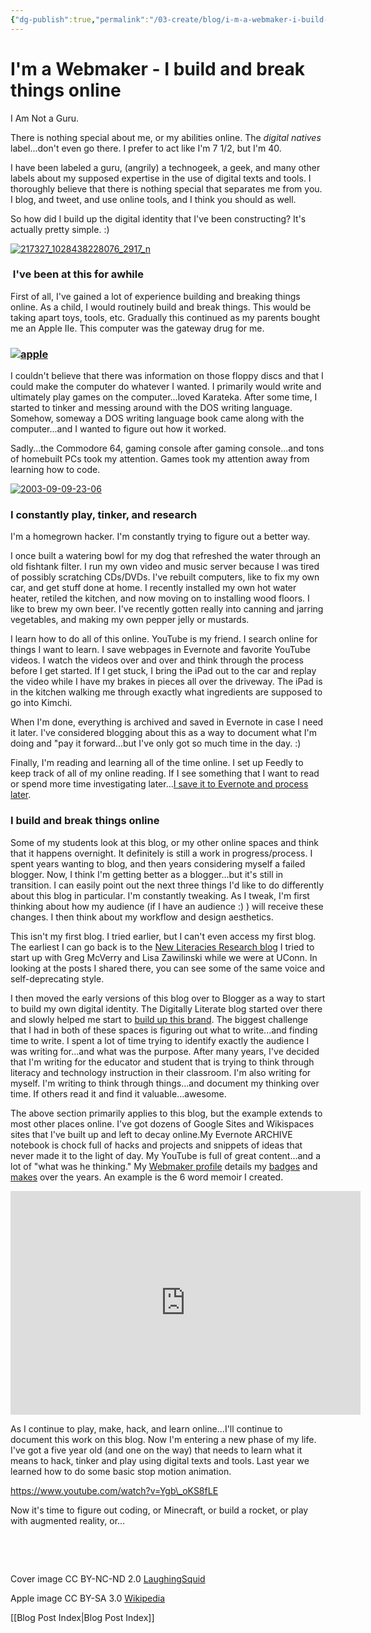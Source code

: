 ```yaml
---
{"dg-publish":true,"permalink":"/03-create/blog/i-m-a-webmaker-i-build-and-break-things-online/","title":"I'm a Webmaker: I build and break things online","tags":["teachtheweb","walkmyworld","webmaker"]}
---
```


# I'm a Webmaker - I build and break things online

I Am Not a Guru.

There is nothing special about me, or my abilities online. The _digital natives_ label...don't even go there. I prefer to act like I'm 7 1/2, but I'm 40.

I have been labeled a guru, (angrily) a technogeek, a geek, and many other labels about my supposed expertise in the use of digital texts and tools. I thoroughly believe that there is nothing special that separates me from you. I blog, and tweet, and use online tools, and I think you should as well.

So how did I build up the digital identity that I've been constructing? It's actually pretty simple. :)

[![217327_1028438228076_2917_n](images/217327_1028438228076_2917_n-300x204.jpg)](http://wiobyrne.com/wp-content/uploads/2015/02/217327_1028438228076_2917_n.jpg)

###  I've been at this for awhile

First of all, I've gained a lot of experience building and breaking things online. As a child, I would routinely build and break things. This would be taking apart toys, tools, etc. Gradually this continued as my parents bought me an Apple IIe. This computer was the gateway drug for me.

### [![apple](images/apple-225x300.jpg)](http://wiobyrne.com/wp-content/uploads/2015/02/apple.jpg)

I couldn't believe that there was information on those floppy discs and that I could make the computer do whatever I wanted. I primarily would write and ultimately play games on the computer...loved Karateka. After some time, I started to tinker and messing around with the DOS writing language. Somehow, someway a DOS writing language book came along with the computer...and I wanted to figure out how it worked.

Sadly...the Commodore 64, gaming console after gaming console...and tons of homebuilt PCs took my attention. Games took my attention away from learning how to code.

[![2003-09-09-23-06](images/2003-09-09-23-06.gif)](http://wiobyrne.com/wp-content/uploads/2015/02/2003-09-09-23-06.gif)

### I constantly play, tinker, and research

I'm a homegrown hacker. I'm constantly trying to figure out a better way.

I once built a watering bowl for my dog that refreshed the water through an old fishtank filter. I run my own video and music server because I was tired of possibly scratching CDs/DVDs. I've rebuilt computers, like to fix my own car, and get stuff done at home. I recently installed my own hot water heater, retiled the kitchen, and now moving on to installing wood floors. I like to brew my own beer. I've recently gotten really into canning and jarring vegetables, and making my own pepper jelly or mustards.

I learn how to do all of this online. YouTube is my friend. I search online for things I want to learn. I save webpages in Evernote and favorite YouTube videos. I watch the videos over and over and think through the process before I get started. If I get stuck, I bring the iPad out to the car and replay the video while I have my brakes in pieces all over the driveway. The iPad is in the kitchen walking me through exactly what ingredients are supposed to go into Kimchi.

When I'm done, everything is archived and saved in Evernote in case I need it later. I've considered blogging about this as a way to document what I'm doing and "pay it forward...but I've only got so much time in the day. :)

Finally, I'm reading and learning all of the time online. I set up Feedly to keep track of all of my online reading. If I see something that I want to read or spend more time investigating later...[I save it to Evernote and process later](http://wiobyrne.com/how-i-use-evernote-as-my-online-multimodal-notebook/).

### I build and break things online

Some of my students look at this blog, or my other online spaces and think that it happens overnight. It definitely is still a work in progress/process. I spent years wanting to blog, and then years considering myself a failed blogger. Now, I think I'm getting better as a blogger...but it's still in transition. I can easily point out the next three things I'd like to do differently about this blog in particular. I'm constantly tweaking. As I tweak, I'm first thinking about how my audience (if I have an audience :) ) will receive these changes. I then think about my workflow and design aesthetics.

This isn't my first blog. I tried earlier, but I can't even access my first blog. The earliest I can go back is to the [New Literacies Research blog](http://newliteracies.typepad.com/new_literacies/) I tried to start up with Greg McVerry and Lisa Zawilinski while we were at UConn. In looking at the posts I shared there, you can see some of the same voice and self-deprecating style.

I then moved the early versions of this blog over to Blogger as a way to start to build my own digital identity. The Digitally Literate blog started over there and slowly helped me start to [build up this brand](http://wiobyrne.com/creating-and-curating-your-online-brand/). The biggest challenge that I had in both of these spaces is figuring out what to write...and finding time to write. I spent a lot of time trying to identify exactly the audience I was writing for...and what was the purpose. After many years, I've decided that I'm writing for the educator and student that is trying to think through literacy and technology instruction in their classroom. I'm also writing for myself. I'm writing to think through things...and document my thinking over time. If others read it and find it valuable...awesome.

The above section primarily applies to this blog, but the example extends to most other places online. I've got dozens of Google Sites and Wikispaces sites that I've built up and left to decay online.My Evernote ARCHIVE notebook is chock full of hacks and projects and snippets of ideas that never made it to the light of day. My YouTube is full of great content...and a lot of "what was he thinking." My [Webmaker profile](https://webmaker.org/en-US/user/wiobyrne) details my [badges](https://webmaker.org/en-US/user/wiobyrne/badges) and [makes](https://webmaker.org/en-US/me) over the years. An example is the 6 word memoir I created. 

<iframe src="https://wiobyrne.makes.org/popcorn/100l_" width="560" height="358" frameborder="0" allowfullscreen="allowfullscreen"></iframe>

As I continue to play, make, hack, and learn online...I'll continue to document this work on this blog. Now I'm entering a new phase of my life. I've got a five year old (and one on the way) that needs to learn what it means to hack, tinker and play using digital texts and tools. Last year we learned how to do some basic stop motion animation.

https://www.youtube.com/watch?v=Ygb\_oKS8fLE

Now it's time to figure out coding, or Minecraft, or build a rocket, or play with augmented reality, or...

 

 

Cover image CC BY-NC-ND 2.0 [LaughingSquid](https://www.flickr.com/photos/laughingsquid/2458085942/in/photolist-4Kdkj7-nJJUXZ-7x51sZ-9GQJR6-4LjnoC-nJKaaL-4NNs3b-3zgF8v-8f2HZX-7rtU1d-8FZ7MX-62WXjK-MPQkD-4y1sCE-5TyJ9t-8vLtkF-oCn8wi-84iuRi-6CmVr3-nZc3BN-o28M3d-djwTt5-dWWj1L-4Lfa3D-4KJGgx-4KWDbf-bwoGCC-ekqVWu-e4ejo3-cRqk7-36rGC-oCnxUC-cMsC6-aAYsuK-8KKiWM-9FfHf5-8oBRd4-69rELN-4KT3y4-8pccsk-cQ62C-oDgCyU-gcXNCE-cMszE-6XcXF5-gcXniD-gcWNk5-oTJr1w-4EuYmk-8KKccR)

Apple image CC BY-SA 3.0 [Wikipedia](http://en.wikipedia.org/wiki/Apple_IIe#mediaviewer/File:Apple_iie.jpg)

[[Blog Post Index\|Blog Post Index]]